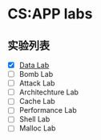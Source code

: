 # CS:APP labs

## 实验列表
- [x] [Data Lab](./datalab/README.md)
- [ ] Bomb Lab
- [ ] Attack Lab
- [ ] Architechture Lab
- [ ] Cache Lab
- [ ] Performance Lab
- [ ] Shell Lab
- [ ] Malloc Lab
